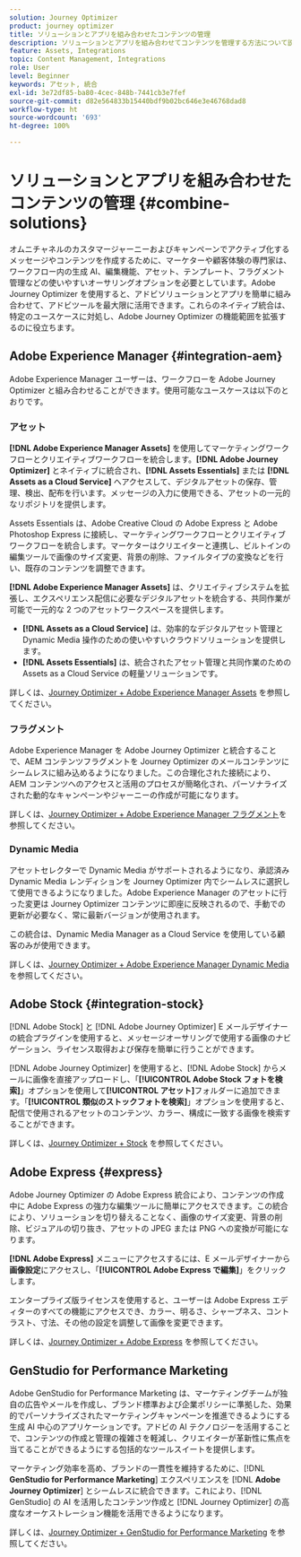 ```yaml
---
solution: Journey Optimizer
product: journey optimizer
title: ソリューションとアプリを組み合わせたコンテンツの管理
description: ソリューションとアプリを組み合わせてコンテンツを管理する方法について説明します
feature: Assets, Integrations
topic: Content Management, Integrations
role: User
level: Beginner
keywords: アセット, 統合
exl-id: 3e72df85-ba80-4cec-848b-7441cb3e7fef
source-git-commit: d82e564833b15440bdf9b02bc646e3e46768dad8
workflow-type: ht
source-wordcount: '693'
ht-degree: 100%

---
```


# ソリューションとアプリを組み合わせたコンテンツの管理 {#combine-solutions}

オムニチャネルのカスタマージャーニーおよびキャンペーンでアクティブ化するメッセージやコンテンツを作成するために、マーケターや顧客体験の専門家は、ワークフロー内の生成 AI、編集機能、アセット、テンプレート、フラグメント管理などの使いやすいオーサリングオプションを必要としています。Adobe Journey Optimizer を使用すると、アドビソリューションとアプリを簡単に組み合わせて、アドビツールを最大限に活用できます。これらのネイティブ統合は、特定のユースケースに対処し、Adobe Journey Optimizer の機能範囲を拡張するのに役立ちます。

## Adobe Experience Manager {#integration-aem}

Adobe Experience Manager ユーザーは、ワークフローを Adobe Journey Optimizer と組み合わせることができます。使用可能なユースケースは以下のとおりです。

### アセット

**[!DNL Adobe Experience Manager Assets]** を使用してマーケティングワークフローとクリエイティブワークフローを統合します。**[!DNL Adobe Journey Optimizer]** とネイティブに統合され、**[!DNL Assets Essentials]** または **[!DNL Assets as a Cloud Service]** へアクセスして、デジタルアセットの保存、管理、検出、配布を行います。メッセージの入力に使用できる、アセットの一元的なリポジトリを提供します。

Assets Essentials は、Adobe Creative Cloud の Adobe Express と Adobe Photoshop Express に接続し、マーケティングワークフローとクリエイティブワークフローを統合します。マーケターはクリエイターと連携し、ビルトインの編集ツールで画像のサイズ変更、背景の削除、ファイルタイプの変換などを行い、既存のコンテンツを調整できます。

**[!DNL Adobe Experience Manager Assets]** は、クリエイティブシステムを拡張し、エクスペリエンス配信に必要なデジタルアセットを統合する、共同作業が可能で一元的な 2 つのアセットワークスペースを提供します。

* **[!DNL Assets as a Cloud Service]** は、効率的なデジタルアセット管理と Dynamic Media 操作のための使いやすいクラウドソリューションを提供します。
* **[!DNL Assets Essentials]** は、統合されたアセット管理と共同作業のための Assets as a Cloud Service の軽量ソリューションです。

詳しくは、[Journey Optimizer + Adobe Experience Manager Assets](../integrations/assets.md) を参照してください。

<!--
### Templates

With Adobe Journey Optimizer, you can create custom-tailored messages through Adobe Experience Manager sites. Start by designing your templates using Adobe Experience Manager's content sources, then send them to Adobe Journey Optimizer. Once shared, these templates can be accessed in Adobe Journey Optimizer's email designer, simplifying the process of crafting and sending messages to your desired audience.

Learn more about [Journey Optimizer + Adobe Experience Manager templates](../integrations/aem-templates.md).-->

### フラグメント

Adobe Experience Manager を Adobe Journey Optimizer と統合することで、AEM コンテンツフラグメントを Journey Optimizer のメールコンテンツにシームレスに組み込めるようになりました。この合理化された接続により、AEM コンテンツへのアクセスと活用のプロセスが簡略化され、パーソナライズされた動的なキャンペーンやジャーニーの作成が可能になります。

詳しくは、[Journey Optimizer + Adobe Experience Manager フラグメント](../integrations/aem-fragments.md)を参照してください。

### Dynamic Media

アセットセレクターで Dynamic Media がサポートされるようになり、承認済み Dynamic Media レンディションを Journey Optimizer 内でシームレスに選択して使用できるようになりました。Adobe Experience Manager のアセットに行った変更は Journey Optimizer コンテンツに即座に反映されるので、手動での更新が必要なく、常に最新バージョンが使用されます。

この統合は、Dynamic Media Manager as a Cloud Service を使用している顧客のみが使用できます。

詳しくは、[Journey Optimizer + Adobe Experience Manager Dynamic Media](../integrations/aem-dynamic.md) を参照してください。


## Adobe Stock {#integration-stock}

[!DNL Adobe Stock] と [!DNL Adobe Journey Optimizer] E メールデザイナーの統合プラグインを使用すると、メッセージオーサリングで使用する画像のナビゲーション、ライセンス取得および保存を簡単に行うことができます。

[!DNL Adobe Journey Optimizer] を使用すると、[!DNL Adobe Stock] からメールに画像を直接アップロードし、「**[!UICONTROL Adobe Stock フォトを検索]**」オプションを使用して&#x200B;**[!UICONTROL アセット]**&#x200B;フォルダーに追加できます。「**[!UICONTROL 類似のストックフォトを検索]**」オプションを使用すると、配信で使用されるアセットのコンテンツ、カラー、構成に一致する画像を検索することができます。

詳しくは、[Journey Optimizer + Stock](../integrations/stock.md) を参照してください。

## Adobe Express {#express}

Adobe Journey Optimizer の Adobe Express 統合により、コンテンツの作成中に Adobe Express の強力な編集ツールに簡単にアクセスできます。この統合により、ソリューションを切り替えることなく、画像のサイズ変更、背景の削除、ビジュアルの切り抜き、アセットの JPEG または PNG への変換が可能になります。

**[!DNL Adobe Express]** メニューにアクセスするには、E メールデザイナーから&#x200B;**画像設定**&#x200B;にアクセスし、「**[!UICONTROL Adobe Express で編集]**」をクリックします。

エンタープライズ版ライセンスを使用すると、ユーザーは Adobe Express エディターのすべての機能にアクセスでき、カラー、明るさ、シャープネス、コントラスト、寸法、その他の設定を調整して画像を変更できます。

詳しくは、[Journey Optimizer + Adobe Express](../integrations/express.md) を参照してください。

## GenStudio for Performance Marketing

Adobe GenStudio for Performance Marketing は、マーケティングチームが独自の広告やメールを作成し、ブランド標準および企業ポリシーに準拠した、効果的でパーソナライズされたマーケティングキャンペーンを推進できるようにする生成 AI 中心のアプリケーションです。アドビの AI テクノロジーを活用することで、コンテンツの作成と管理の複雑さを軽減し、クリエイターが革新性に焦点を当てることができるようにする包括的なツールスイートを提供します。

マーケティング効率を高め、ブランドの一貫性を維持するために、[!DNL **GenStudio for Performance Marketing**] エクスペリエンスを [!DNL **Adobe Journey Optimizer**] とシームレスに統合できます。これにより、[!DNL GenStudio] の AI を活用したコンテンツ作成と [!DNL Journey Optimizer] の高度なオーケストレーション機能を活用できるようになります。

詳しくは、[Journey Optimizer + GenStudio for Performance Marketing](../integrations/genstudio.md) を参照してください。
